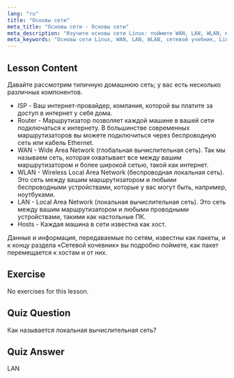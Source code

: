 ```yaml
---
lang: "ru"
title: "Основы сети"
meta_title: "Основы сети - Основы сети"
meta_description: "Изучите основы сети Linux: поймите WAN, LAN, WLAN, маршрутизаторы и хосты. Начните свой путь в сетевых технологиях с этого руководства для начинающих!"
meta_keywords: "Основы сети Linux, WAN, LAN, WLAN, сетевой учебник, Linux для начинающих, руководство по сетям, концепции Linux"
---
```


## Lesson Content

Давайте рассмотрим типичную домашнюю сеть; у вас есть несколько различных компонентов.

- ISP - Ваш интернет-провайдер, компания, которой вы платите за доступ в интернет у себя дома.
- Router - Маршрутизатор позволяет каждой машине в вашей сети подключаться к интернету. В большинстве современных маршрутизаторов вы можете подключиться через беспроводную сеть или кабель Ethernet.
- WAN - Wide Area Network (глобальная вычислительная сеть). Так мы называем сеть, которая охватывает все между вашим маршрутизатором и более широкой сетью, такой как интернет.
- WLAN - Wireless Local Area Network (беспроводная локальная сеть). Это сеть между вашим маршрутизатором и любыми беспроводными устройствами, которые у вас могут быть, например, ноутбуками.
- LAN - Local Area Network (локальная вычислительная сеть). Это сеть между вашим маршрутизатором и любыми проводными устройствами, такими как настольные ПК.
- Hosts - Каждая машина в сети известна как хост.

Данные и информация, передаваемые по сетям, известны как пакеты, и к концу раздела «Сетевой кочевник» вы подробно поймете, как пакет перемещается к хостам и от них.

## Exercise

No exercises for this lesson.

## Quiz Question

Как называется локальная вычислительная сеть?

## Quiz Answer

LAN
